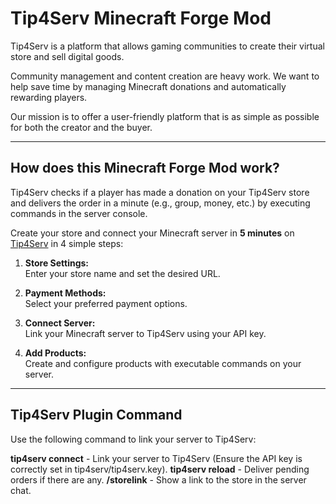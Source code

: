 # Tip4Serv Minecraft Forge Mod

Tip4Serv is a platform that allows gaming communities to create their virtual store and sell digital goods.

Community management and content creation are heavy work. We want to help save time by managing Minecraft donations and automatically rewarding players.

Our mission is to offer a user-friendly platform that is as simple as possible for both the creator and the buyer.

---

## How does this Minecraft Forge Mod work?

Tip4Serv checks if a player has made a donation on your Tip4Serv store and delivers the order in a minute (e.g., group, money, etc.) by executing commands in the server console.

Create your store and connect your Minecraft server in **5 minutes** on [Tip4Serv](https://tip4serv.com) in 4 simple steps:

1. **Store Settings:**  
   Enter your store name and set the desired URL.

2. **Payment Methods:**  
   Select your preferred payment options.

3. **Connect Server:**  
   Link your Minecraft server to Tip4Serv using your API key.

4. **Add Products:**  
   Create and configure products with executable commands on your server.

---

## Tip4Serv Plugin Command

Use the following command to link your server to Tip4Serv:

**tip4serv connect** - Link your server to Tip4Serv (Ensure the API key is correctly set in tip4serv/tip4serv.key).
**tip4serv reload** - Deliver pending orders if there are any.
**/storelink** - Show a link to the store in the server chat.
